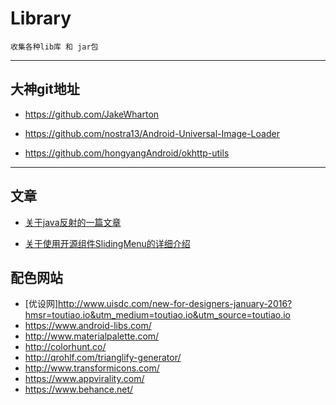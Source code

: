 # Library
	收集各种lib库 和 jar包
---------------------------------------------------------------------------------
## 大神git地址
* https://github.com/JakeWharton
  
* https://github.com/nostra13/Android-Universal-Image-Loader
	
* https://github.com/hongyangAndroid/okhttp-utils
 
 
---------------------------------------------------------------------------------

## 文章
* [关于java反射的一篇文章](http://a.codekk.com/detail/Android/Mr.Simple/%E5%85%AC%E5%85%B1%E6%8A%80%E6%9C%AF%E7%82%B9%E4%B9%8B%20Java%20%E5%8F%8D%E5%B0%84%20Reflection)

* [关于使用开源组件SlidingMenu的详细介绍](http://blog.csdn.net/vipzjyno1/article/details/23614675)


## 配色网站
* [优设网]http://www.uisdc.com/new-for-designers-january-2016?hmsr=toutiao.io&utm_medium=toutiao.io&utm_source=toutiao.io
* https://www.android-libs.com/
* http://www.materialpalette.com/
* http://colorhunt.co/
* http://qrohlf.com/trianglify-generator/
* http://www.transformicons.com/
* https://www.appvirality.com/
* https://www.behance.net/